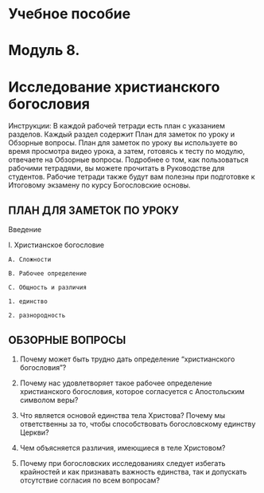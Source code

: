 # Учебное пособие
# Модуль 8. 
# Исследование христианского богословия


Инструкции: 
В каждой рабочей тетради есть план с указанием разделов. Каждый раздел содержит План для заметок по уроку и Обзорные вопросы. 
План для заметок по уроку вы используете во время просмотра видео урока, а затем, готовясь к тесту по модулю, отвечаете на Обзорные вопросы. 
Подробнее о том, как пользоваться рабочими тетрадями, вы можете прочитать в Руководстве для студентов. Рабочие тетради также будут вам полезны при подготовке к Итоговому экзамену по курсу Богословские основы.


## ПЛАН ДЛЯ ЗАМЕТОК ПО УРОКУ


Введение

I. Христианское богословие

    A. Сложности 

    B. Рабочее определение

    C. Общность и различия

  	1. единство
 
  	2. разнородность

## ОБЗОРНЫЕ ВОПРОСЫ

1. Почему может быть трудно дать определение “христианского богословия”?

2. Почему нас удовлетворяет такое рабочее определение христианского богословия, которое согласуется с Апостольским символом веры?

3. Что является основой единства тела Христова? Почему мы ответственны за то, чтобы способствовать богословскому единству Церкви?


4. Чем объясняется различия, имеющиеся в теле Христовом?

5. Почему при богословских исследованиях следует избегать крайностей и как признавать важность единства, так и допускать отсутствие согласия по всем вопросам? 

